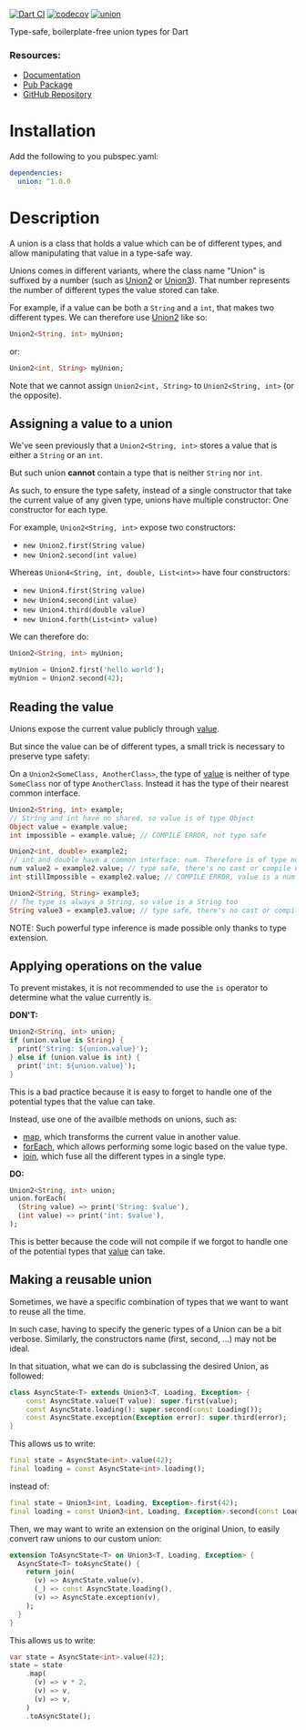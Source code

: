 [![Dart CI](https://github.com/rrousselGit/union/workflows/Dart%20CI/badge.svg)](https://github.com/rrousselGit/union/actions) [![codecov](https://codecov.io/gh/rrousselGit/union/branch/master/graph/badge.svg?token=JW4dnv3Re9)](https://codecov.io/gh/rrousselGit/union)
[![union](https://img.shields.io/pub/v/union?label=union)](https://pub.dev/packages/union)

Type-safe, boilerplate-free union types for Dart

### Resources:

- [Documentation](https://pub.dev/documentation/union/latest/union/union-library.html)
- [Pub Package](https://pub.dev/packages/union)
- [GitHub Repository](https://github.com/leisim/union)

# Installation

Add the following to you pubspec.yaml:

```yaml
dependencies:
  union: ^1.0.0
```

# Description

A union is a class that holds a value which can be of different types, and allow
manipulating that value in a type-safe way.

Unions comes in different variants, where the class name "Union" is
suffixed by a number (such as [Union2] or [Union3]).
That number represents the number of different types the value stored
can take.

For example, if a value can be both a `String` and a `int`, that makes
two different types. We can therefore use [Union2] like so:

```dart
Union2<String, int> myUnion;
```

or:

```dart
Union2<int, String> myUnion;
```

Note that we cannot assign `Union2<int, String>` to `Union2<String, int>` (or the opposite).

## Assigning a value to a union

We've seen previously that a `Union2<String, int>` stores a value that is
either a `String` or an `int`.

But such union **cannot** contain a type that is neither `String` nor `int`.

As such, to ensure the type safety, instead of a single constructor that
take the current value of any given type, unions have multiple constructor:
One constructor for each type.

For example, `Union2<String, int>` expose two constructors:

- `new Union2.first(String value)`
- `new Union2.second(int value)`

Whereas `Union4<String, int, double, List<int>>` have four constructors:

- `new Union4.first(String value)`
- `new Union4.second(int value)`
- `new Union4.third(double value)`
- `new Union4.forth(List<int> value)`

We can therefore do:

```dart
Union2<String, int> myUnion;

myUnion = Union2.first('hello world');
myUnion = Union2.second(42);
```

## Reading the value

Unions expose the current value publicly through [value].

But since the value can be of different types, a small trick is necessary
to preserve type safety:

On a `Union2<SomeClass, AnotherClass>`, the type of [value] is neither of
type `SomeClass` nor of type `AnotherClass`.
Instead it has the type of their nearest common interface.

```dart
Union2<String, int> example;
// String and int have no shared, so value is of type Object
Object value = example.value;
int impossible = example.value; // COMPILE ERROR, not type safe

Union2<int, double> example2;
// int and double have a common interface: num. Therefore is of type num
num value2 = example2.value; // type safe, there's no cast or compile error.
int stillImpossible = example2.value; // COMPILE ERROR, value is a num not a int

Union2<String, String> example3;
// The type is always a String, so value is a String too
String value3 = example3.value; // type safe, there's no cast or compile error.
```

NOTE:
Such powerful type inference is made possible only thanks to type extension.

## Applying operations on the value

To prevent mistakes, it is not recommended to use the `is` operator to
determine what the value currently is.

**DON'T:**

```dart
Union2<String, int> union;
if (union.value is String) {
  print('String: ${union.value}');
} else if (union.value is int) {
  print('int: ${union.value}');
}
```

This is a bad practice because it is easy to forget to handle one of the
potential types that the value can take.

Instead, use one of the availble methods on unions, such as:

- [map], which transforms the current value in another value.
- [forEach], which allows performing some logic based on the value type.
- [join], which fuse all the different types in a single type.

**DO:**

```dart
Union2<String, int> union;
union.forEach(
  (String value) => print('String: $value'),
  (int value) => print('int: $value'),
);
```

This is better because the code will not compile if we forgot to handle
one of the potential types that [value] can take.

## Making a reusable union

Sometimes, we have a specific combination of types that we want to want to
reuse all the time.

In such case, having to specify the generic types of a Union can be a bit
verbose. Similarly, the constructors name (first, second, ...) may not be
ideal.

In that situation, what we can do is subclassing the desired Union, as
followed:

```dart
class AsyncState<T> extends Union3<T, Loading, Exception> {
    const AsyncState.value(T value): super.first(value);
    const AsyncState.loading(): super.second(const Loading());
    const AsyncState.exception(Exception error): super.third(error);
}
```

This allows us to write:

```dart
final state = AsyncState<int>.value(42);
final loading = const AsyncState<int>.loading();
```

instead of:

```dart
final state = Union3<int, Loading, Exception>.first(42);
final loading = const Union3<int, Loading, Exception>.second(const Loading());
```

Then, we may want to write an extension on the original Union, to easily
convert raw unions to our custom union:

```dart
extension ToAsyncState<T> on Union3<T, Loading, Exception> {
  AsyncState<T> toAsyncState() {
    return join(
      (v) => AsyncState.value(v),
      (_) => const AsyncState.loading(),
      (v) => AsyncState.exception(v),
    );
  }
}
```

This allows us to write:

```dart
var state = AsyncState<int>.value(42);
state = state
    .map(
      (v) => v * 2,
      (v) => v,
      (v) => v,
    )
    .toAsyncState();
```

[value]: https://pub.dev/documentation/union/latest/union/Union2Value/value.html
[union2]: https://pub.dev/documentation/union/latest/union/Union2-class.html
[union3]: https://pub.dev/documentation/union/latest/union/Union2-class.html
[map]: https://pub.dev/documentation/union/latest/union/Union2/map.html
[foreach]: https://pub.dev/documentation/union/latest/union/Union2/forEach.html
[join]: https://pub.dev/documentation/union/latest/union/Union2/join.html

